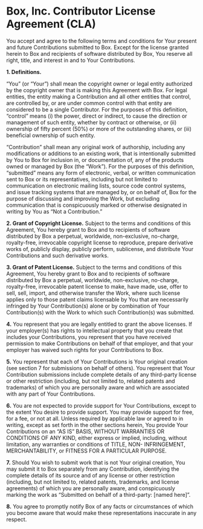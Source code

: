 # Box, Inc. Contributor License Agreement (CLA)
You accept and agree to the following terms and conditions for Your present and future Contributions submitted to Box. Except for the license granted herein to Box and recipients of software distributed by Box, You reserve all right, title, and interest in and to Your Contributions.

**1. Definitions.**

“You” (or “Your”) shall mean the copyright owner or legal entity authorized by the copyright owner that is making this Agreement with Box. For legal entities, the entity making a Contribution and all other entities that control, are controlled by, or are under common control with that entity are considered to be a single Contributor. For the purposes of this definition, “control” means (i) the power, direct or indirect, to cause the direction or management of such entity, whether by contract or otherwise, or (ii) ownership of fifty percent (50%) or more of the outstanding shares, or (iii) beneficial ownership of such entity.

“Contribution” shall mean any original work of authorship, including any modifications or additions to an existing work, that is intentionally submitted by You to Box for inclusion in, or documentation of, any of the products owned or managed by Box (the “Work”). For the purposes of this definition, “submitted” means any form of electronic, verbal, or written communication sent to Box or its representatives, including but not limited to communication on electronic mailing lists, source code control systems, and issue tracking systems that are managed by, or on behalf of, Box for the purpose of discussing and improving the Work, but excluding communication that is conspicuously marked or otherwise designated in writing by You as “Not a Contribution.”

**2. Grant of Copyright License.** Subject to the terms and conditions of this Agreement, You hereby grant to Box and to recipients of software distributed by Box a perpetual, worldwide, non-exclusive, no-charge, royalty-free, irrevocable copyright license to reproduce, prepare derivative works of, publicly display, publicly perform, sublicense, and distribute Your Contributions and such derivative works.

**3. Grant of Patent License.** Subject to the terms and conditions of this Agreement, You hereby grant to Box and to recipients of software distributed by Box a perpetual, worldwide, non-exclusive, no-charge, royalty-free, irrevocable patent license to make, have made, use, offer to sell, sell, import, and otherwise transfer the Work, where such license applies only to those patent claims licensable by You that are necessarily infringed by Your Contribution(s) alone or by combination of Your Contribution(s) with the Work to which such Contribution(s) was submitted.

**4.** You represent that you are legally entitled to grant the above licenses. If your employer(s) has rights to intellectual property that you create that includes your Contributions, you represent that you have received permission to make Contributions on behalf of that employer, and that your employer has waived such rights for your Contributions to Box.

**5.** You represent that each of Your Contributions is Your original creation (see section 7 for submissions on behalf of others). You represent that Your Contribution submissions include complete details of any third-party license or other restriction (including, but not limited to, related patents and trademarks) of which you are personally aware and which are associated with any part of Your Contributions.

**6.** You are not expected to provide support for Your Contributions, except to the extent You desire to provide support. You may provide support for free, for a fee, or not at all. Unless required by applicable law or agreed to in writing, except as set forth in the other sections herein, You provide Your Contributions on an “AS IS” BASIS, WITHOUT WARRANTIES OR CONDITIONS OF ANY KIND, either express or implied, including, without limitation, any warranties or conditions of TITLE, NON- INFRINGEMENT, MERCHANTABILITY, or FITNESS FOR A PARTICULAR PURPOSE.

**7.** Should You wish to submit work that is not Your original creation, You may submit it to Box separately from any Contribution, identifying the complete details of its source and of any license or other restriction (including, but not limited to, related patents, trademarks, and license agreements) of which you are personally aware, and conspicuously marking the work as “Submitted on behalf of a third-party: [named here]”.

**8.** You agree to promptly notify Box of any facts or circumstances of which you become aware that would make these representations inaccurate in any respect.
